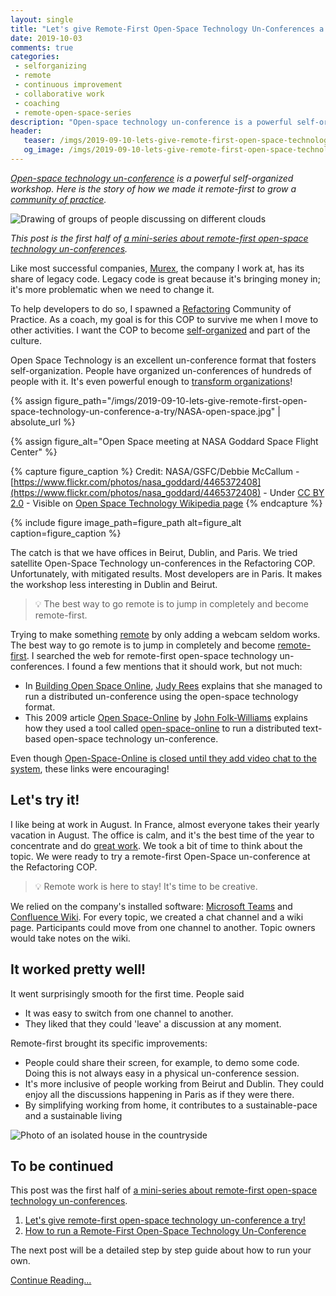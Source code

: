 ```yaml
---
layout: single
title: "Let's give Remote-First Open-Space Technology Un-Conferences a try!"
date: 2019-10-03
comments: true
categories:
 - selforganizing
 - remote
 - continuous improvement
 - collaborative work
 - coaching
 - remote-open-space-series
description: "Open-space technology un-conference is a powerful self-organized workshop. Here is the story of how we made it remote-first to grow our refactoring community of practice. Modern video chat software make this work surprisingly well. The remote-first format even demonstrated special advantages!"
header:
   teaser: /imgs/2019-09-10-lets-give-remote-first-open-space-technology-un-conference-a-try/remote-first-open-space-technology-un-conference-teaser.jpeg
   og_image: /imgs/2019-09-10-lets-give-remote-first-open-space-technology-un-conference-a-try/remote-first-open-space-technology-un-conference-og.jpeg
---
```

_[Open-space technology un-conference](http://ktchange.com/openspace.html) is a powerful self-organized workshop. Here is the story of how we made it remote-first to grow a [community of practice](https://en.wikipedia.org/wiki/Community_of_practice)._

![Drawing of groups of people discussing on different clouds]({{site.url}}/imgs/2019-09-10-lets-give-remote-first-open-space-technology-un-conference-a-try/remote-first-open-space-technology-un-conference.jpeg)

_This post is the first half of [a mini-series about remote-first open-space technology un-conferences]({{site.url}}/categories/#remote-open-space-series)._

Like most successful companies, [Murex](https://www.murex.com/), the company I work at, has its share of legacy code. Legacy code is great because it's bringing money in; it's more problematic when we need to change it.

To help developers to do so, I spawned a [Refactoring]({{site.url}}/categories/#refactoring) Community of Practice. As a coach, my goal is for this COP to survive me when I move to other activities. I want the COP to become [self-organized]({{sitel.url}}/categories/#selforganizing) and part of the culture.

Open Space Technology is an excellent un-conference format that fosters self-organization. People have organized un-conferences of hundreds of people with it. It's even powerful enough to [transform organizations](https://openspaceagility.com/)!

{% assign figure_path="/imgs/2019-09-10-lets-give-remote-first-open-space-technology-un-conference-a-try/NASA-open-space.jpg" | absolute_url %}
    
{% assign figure_alt="Open Space meeting at NASA Goddard Space Flight Center" %}
    
{% capture figure_caption %}
Credit: NASA/GSFC/Debbie McCallum - [https://www.flickr.com/photos/nasa_goddard/4465372408](https://www.flickr.com/photos/nasa_goddard/4465372408) - Under [CC BY 2.0](https://creativecommons.org/licenses/by/2.0) - Visible on [Open Space Technology Wikipedia page](https://en.wikipedia.org/wiki/Open_Space_Technology)
{% endcapture %}
    
{% include figure image_path=figure_path alt=figure_alt caption=figure_caption %}

The catch is that we have offices in Beirut, Dublin, and Paris. We tried satellite Open-Space Technology un-conferences in the Refactoring COP. Unfortunately, with mitigated results. Most developers are in Paris. It makes the workshop less interesting in Dublin and Beirut.

> 💡 The best way to go remote is to jump in completely and become remote-first.

Trying to make something [remote]({{site.url}}/categories/#remote) by only adding a webcam seldom works. The best way to go remote is to jump in completely and become [remote-first](https://stackoverflow.blog/2017/02/08/means-remote-first-company/). I searched the web for remote-first open-space technology un-conferences. I found a few mentions that it should work, but not much:

* In [Building Open Space Online](https://judyrees.co.uk/building-open-space-online/), [Judy Rees](https://judyrees.co.uk/) explains that she managed to run a distributed un-conference using the open-space technology format.
* This 2009 article [Open Space-Online](http://www.crosscollaborate.com/2009/03/open-space-online/) by [John Folk-Williams](http://www.crosscollaborate.com/author/john/) explains how they used a tool called [open-space-online](http://openspace-online.com/) to run a distributed text-based open-space technology un-conference.

Even though [Open-Space-Online is closed until they add video chat to the system](http://openspace-online.com/e/dc/teilnehmer.php), these links were encouraging!

## Let's try it!

I like being at work in August. In France, almost everyone takes their yearly vacation in August. The office is calm, and it's the best time of the year to concentrate and do [great work](https://www.goodreads.com/book/show/25744928-deep-work). We took a bit of time to think about the topic. We were ready to try a remote-first Open-Space un-conference at the Refactoring COP.

> 💡 Remote work is here to stay! It's time to be creative.

We relied on the company's installed software: [Microsoft Teams](https://products.office.com/en-us/microsoft-teams/group-chat-software) and [Confluence Wiki](https://www.atlassian.com/software/confluence). For every topic, we created a chat channel and a wiki page. Participants could move from one channel to another. Topic owners would take notes on the wiki.

## It worked pretty well!

It went surprisingly smooth for the first time. People said

*   It was easy to switch from one channel to another.
*   They liked that they could 'leave' a discussion at any moment.

Remote-first brought its specific improvements:

*   People could share their screen, for example, to demo some code. Doing this is not always easy in a physical un-conference session.
*   It's more inclusive of people working from Beirut and Dublin. They could enjoy all the discussions happening in Paris as if they were there.
*   By simplifying working from home, it contributes to a sustainable-pace and a sustainable living

![Photo of an isolated house in the countryside]({{site.url}}/imgs/2019-09-10-lets-give-remote-first-open-space-technology-un-conference-a-try/remote-house.jpg)

## To be continued

This post was the first half of [a mini-series about remote-first open-space technology un-conferences]({{site.url}}/categories/#remote-open-space-series).

1. [Let's give remote-first open-space technology un-conference a try!]({{sitel.url}}/lets-give-remote-first-open-space-technology-un-conference-a-try/)
2. [How to run a Remote-First Open-Space Technology Un-Conference]({{sitel.url}}/how-to-run-a-remote-first-open-space-technology-un-conference/)

The next post will be a detailed step by step guide about how to run your own.

[Continue Reading...]({{sitel.url}}/how-to-run-a-remote-first-open-space-technology-un-conference/)